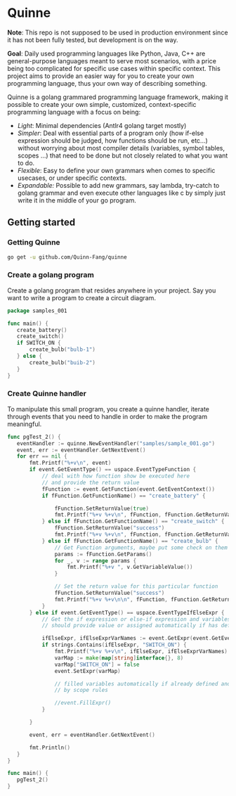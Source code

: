 
# Quinne
**Note**:  This repo is not supposed to be used in production environment since it has not been fully tested, but development is on the way.

**Goal**:  Daily used programming languages like Python, Java, C++ are general-purpose languages meant to serve most scenarios, with a price being too complicated for specific use cases within specific context. This project aims to provide an easier way for you to create your own programming language, thus your own way of describing something.

Quinne is a golang grammared programming language framework, making it possible to create your own simple, customized, context-specific programming language  with a focus on being:
* *Light*: Minimal dependencies (Antlr4 golang target mostly)
* *Simpler*: Deal with essential parts of a program only (how if-else expression should be judged, how functions should be run, etc...) without worrying about most compiler details (variables, symbol tables, scopes ...) that need to be done but not closely related to what you want to do.
* *Flexible*: Easy to define your own grammars when comes to specific usecases,  or under specific contexts.
* *Expandable:* Possible to add new grammars, say lambda, try-catch to golang grammar and even execute other languages like c by simply just write it in the middle of your go program.

## Getting started

### Getting Quinne
```bash
go get -u github.com/Quinn-Fang/quinne
```
### Create a golang program
 Create a golang program that resides anywhere in your project. Say you want to write a program to create
  a circuit diagram.
 ```go
 package samples_001
 
func main() {
	create_battery()
	create_switch()
	if SWITCH_ON {
		create_bulb("bulb-1")
	} else {
		create_bulb("buib-2")
	}
}
 ```

### Create Quinne handler
To manipulate this small program, you create a quinne handler, iterate through events that you need to handle
 in order to make the program meaningful.
 ```go
 func pgTest_2() {
	eventHandler := quinne.NewEventHandler("samples/sample_001.go")
	event, err := eventHandler.GetNextEvent()
	for err == nil {
		fmt.Printf("%+v\n", event)
		if event.GetEventType() == uspace.EventTypeFunction {
			// deal with how function show be executed here
			// and provide the return value
			fFunction := event.GetFunction(event.GetEventContext())
			if fFunction.GetFunctionName() == "create_battery" {

				fFunction.SetReturnValue(true)
				fmt.Printf("%+v %+v\n", fFunction, fFunction.GetReturnValue())
			} else if fFunction.GetFunctionName() == "create_switch" {
				fFunction.SetReturnValue("success")
				fmt.Printf("%+v %+v\n", fFunction, fFunction.GetReturnValue())
			} else if fFunction.GetFunctionName() == "create_bulb" {
				// Get Function arguments, maybe put some check on them ...
				params := fFunction.GetParams()
				for _, v := range params {
					fmt.Printf("%+v ", v.GetVariableValue())
				}

				// Set the return value for this particular function
				fFunction.SetReturnValue("success")
				fmt.Printf("%+v %+v\n\n", fFunction, fFunction.GetReturnValue())
			}
		} else if event.GetEventType() == uspace.EventTypeIfElseExpr {
			// Get the if expression or else-if expression and variables within that you
			// should provide value or assigned automatically if has defined previously

			ifElseExpr, ifElseExprVarNames := event.GetExpr(event.GetEventContext())
			if strings.Contains(ifElseExpr, "SWITCH_ON") {
				fmt.Printf("%+v %+v\n", ifElseExpr, ifElseExprVarNames)
				varMap := make(map[string]interface{}, 8)
				varMap["SWITCH_ON"] = false
				event.SetExpr(varMap)

				// filled variables automatically if already defined and can be accessed
				// by scope rules

				//event.FillExpr()
			}

		}

		event, err = eventHandler.GetNextEvent()

		fmt.Println()
	}
}

 func main() {
	pgTest_2()
}

  ```
